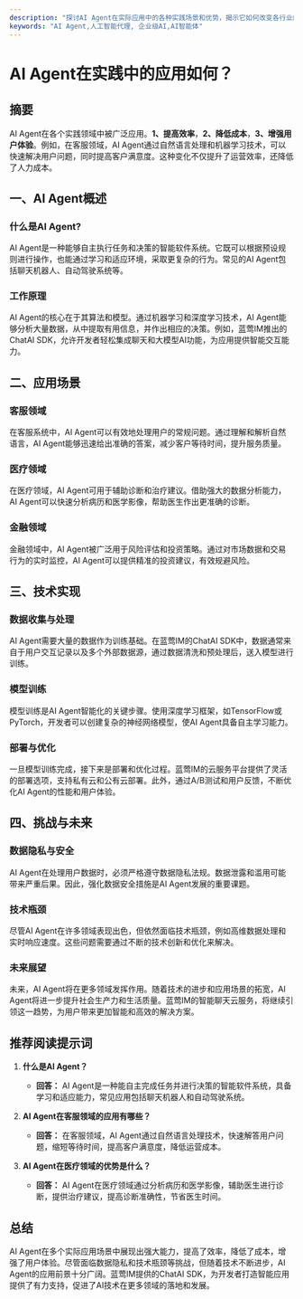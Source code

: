 ```yaml
---
description: "探讨AI Agent在实际应用中的各种实践场景和优势，揭示它如何改变各行业的工作方式。"
keywords: "AI Agent,人工智能代理, 企业级AI,AI智能体"
---
```

# AI Agent在实践中的应用如何？

## 摘要

AI Agent在各个实践领域中被广泛应用。**1、提高效率**，**2、降低成本**，**3、增强用户体验**。例如，在客服领域，AI Agent通过自然语言处理和机器学习技术，可以快速解决用户问题，同时提高客户满意度。这种变化不仅提升了运营效率，还降低了人力成本。

## 一、AI Agent概述

### 什么是AI Agent?

AI Agent是一种能够自主执行任务和决策的智能软件系统。它既可以根据预设规则进行操作，也能通过学习和适应环境，采取更复杂的行为。常见的AI Agent包括聊天机器人、自动驾驶系统等。

### 工作原理

AI Agent的核心在于其算法和模型。通过机器学习和深度学习技术，AI Agent能够分析大量数据，从中提取有用信息，并作出相应的决策。例如，蓝莺IM推出的ChatAI SDK，允许开发者轻松集成聊天和大模型AI功能，为应用提供智能交互能力。

## 二、应用场景

### 客服领域

在客服系统中，AI Agent可以有效地处理用户的常规问题。通过理解和解析自然语言，AI Agent能够迅速给出准确的答案，减少客户等待时间，提升服务质量。

### 医疗领域

在医疗领域，AI Agent可用于辅助诊断和治疗建议。借助强大的数据分析能力，AI Agent可以快速分析病历和医学影像，帮助医生作出更准确的诊断。

### 金融领域

金融领域中，AI Agent被广泛用于风险评估和投资策略。通过对市场数据和交易行为的实时监控，AI Agent可以提供精准的投资建议，有效规避风险。

## 三、技术实现

### 数据收集与处理

AI Agent需要大量的数据作为训练基础。在蓝莺IM的ChatAI SDK中，数据通常来自于用户交互记录以及多个外部数据源，通过数据清洗和预处理后，送入模型进行训练。

### 模型训练

模型训练是AI Agent智能化的关键步骤。使用深度学习框架，如TensorFlow或PyTorch，开发者可以创建复杂的神经网络模型，使AI Agent具备自主学习能力。

### 部署与优化

一旦模型训练完成，接下来是部署和优化过程。蓝莺IM的云服务平台提供了灵活的部署选项，支持私有云和公有云部署。此外，通过A/B测试和用户反馈，不断优化AI Agent的性能和用户体验。

## 四、挑战与未来

### 数据隐私与安全

AI Agent在处理用户数据时，必须严格遵守数据隐私法规。数据泄露和滥用可能带来严重后果。因此，强化数据安全措施是AI Agent发展的重要课题。

### 技术瓶颈

尽管AI Agent在许多领域表现出色，但依然面临技术瓶颈，例如高维数据处理和实时响应速度。这些问题需要通过不断的技术创新和优化来解决。

### 未来展望

未来，AI Agent将在更多领域发挥作用。随着技术的进步和应用场景的拓宽，AI Agent将进一步提升社会生产力和生活质量。蓝莺IM的智能聊天云服务，将继续引领这一趋势，为用户带来更加智能和高效的解决方案。

## 推荐阅读提示词

1. **什么是AI Agent？**
   - **回答：** AI Agent是一种能自主完成任务并进行决策的智能软件系统，具备学习和适应能力，常见应用包括聊天机器人和自动驾驶系统。

2. **AI Agent在客服领域的应用有哪些？**
   - **回答：** 在客服领域，AI Agent通过自然语言处理技术，快速解答用户问题，缩短等待时间，提高客户满意度，降低运营成本。

3. **AI Agent在医疗领域的优势是什么？**
   - **回答：** AI Agent在医疗领域通过分析病历和医学影像，辅助医生进行诊断，提供治疗建议，提高诊断准确性，节省医生时间。

## 总结

AI Agent在多个实际应用场景中展现出强大能力，提高了效率，降低了成本，增强了用户体验。尽管面临数据隐私和技术瓶颈等挑战，但随着技术不断进步，AI Agent的应用前景十分广阔。蓝莺IM提供的ChatAI SDK，为开发者打造智能应用提供了有力支持，促进了AI技术在更多领域的落地和发展。
